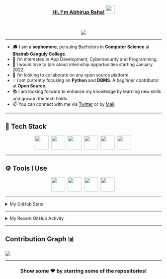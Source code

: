 
<!--
**its-abhirup/its-abhirup** is a ✨ _special_ ✨ repository because its `README.md` (this file) appears on your GitHub profile.

Here are some ideas to get you started:

- 🔭 I’m currently working on ...
- 🌱 I’m currently learning ...
- 👯 I’m looking to collaborate on ...
- 🤔 I’m looking for help with ...
- 💬 Ask me about ...
- 📫 How to reach me: ...
- 😄 Pronouns: He/him
- ⚡ Fun fact: ...
-->

<h3 align="center">
	<a href="https://itsabhirup.github.io/">Hi, I'm Abhirup Raha!</a>
  <img src="https://media.giphy.com/media/hvRJCLFzcasrR4ia7z/giphy.gif" width="28">
</h3> <a href="https://github.com/its-abhirup/its-abhirup/"> </a>
<br/>

<!-- Typing SVG by DenverCoder1 - https://github.com/DenverCoder1/readme-typing-svg -->
<p align="center">
  <a href="https://github.com/DenverCoder1/readme-typing-svg"><img src="https://readme-typing-svg.herokuapp.com?lines=Computer+Science+Student;Java+Developer;Open%20Source%20|%20Python%20|%20App+Development%20Enthusiastic;Always%20learning%20new%20things&center=true&width=580&height=45"></a>
</p>

---
<!-- <h1><img src="https://raw.githubusercontent.com/aemmadi/aemmadi/master/wave.gif" width="30px"> Hi, I’m Abhirup Raha</h1> -->
<!-- <h3>I'm a college student and a front-end developer.</h3> -->

- 🎓 I am a **sophomore**, pursuing Bachelors in **Computer Science** at **Bhairab Ganguly College**. <br>
- 👀 I’m interested in App Development, Cybersecurity and Programming.
- 💬 I would love to talk about internship opportunities starting January 2022.
- 💞️ I’m looking to collaborate on any open source platform.
- 💡 I am currently focusing on **Python** and **DBMS**. A *beginner* contributor at **Open Source**. <br>
- 📚 I am looking forward to enhance my knowledge by learning new skills and grow in the tech fields.
- 📫 You can connect with me via [Twitter](https://twitter.com/its_abhirup) or by [Mail](mailto:abhiruprahabusiness@gmail.com).

---
<!-- <h2>📫 How to reach me:</h2> <br>
<a href="mailto:abhiruprahabusiness@gmail.com" target="_blank"><img src="images/official-gmail-icon.svg" alt="Gmail Logo" width="50"></a>&emsp;
<a href="https://www.linkedin.com/in/susmita-dey-15a15a210/" target="_blank"><img src="images/linkedin-icon-2.svg" alt="LinkedIn Logo" width="50"></a>&emsp;
<a href="https://twitter.com/its_abhirup" target="_blank"><img src="images/twitter-6.svg" alt="Twitter Logo" width="80"></a>&emsp;
<a href="https://discord.gg/g7FmxB9uZp" target="_blank"><img src="images/discord-6.svg" alt="Discord Logo" width="60"></a>&emsp;
<a href="https://www.youtube.com/channel/UCsuzc8lqAbgUYo4yzpjtfSw" target="_blank"><img src="images/youtube-3.svg" alt="YouTube Logo" width="60"></a>&emsp;
<a href="https://dev.to/its_abhirup"><img src="images/Dev.to image.png" alt="Dev.to Icon" width="70"></a>&emsp;&emsp; 

<hr/> -->
<h2> 🥞 Tech Stack</h2>
<p align="center">
<span><img src="https://cdn.jsdelivr.net/gh/devicons/devicon@latest/icons/java/java-original.svg" width="45px"></span>&nbsp;
<span><img src="https://cdn.jsdelivr.net/gh/devicons/devicon@latest/icons/python/python-original.svg" width="45px"></span>&nbsp;
<span><img src="https://cdn.jsdelivr.net/gh/devicons/devicon@latest/icons/c/c-plain.svg" width="45px"></span>&nbsp;
<!-- <span><img src="https://cdn.jsdelivr.net/gh/devicons/devicon@latest/icons/cplusplus/cpplus-original.svg" width="45px"></span>&nbsp; -->
<span><img src="https://cdn.jsdelivr.net/gh/devicons/devicon@latest/icons/oracle/oracle-original.svg" width="45px"></span>&nbsp;
<span><img src="https://cdn.jsdelivr.net/gh/devicons/devicon@latest/icons/html5/html5-plain.svg" width="45px"></span>&nbsp;
<span><img src="https://cdn.jsdelivr.net/gh/devicons/devicon@latest/icons/css3/css3-plain.svg" width="45px"></span>&nbsp;
</p>

---

<h2>⚙ Tools I Use</h2>
<p align="center">
<span><img src="https://cdn.jsdelivr.net/gh/devicons/devicon@latest/icons/git/git-plain.svg" width="45px"></span>&nbsp;
<span><img src="https://cdn.worldvectorlogo.com/logos/linux.svg" width="45px"></span>&nbsp;
<!-- <span><img src="https://cdn.jsdelivr.net/gh/devicons/devicon@latest/icons/firefox/mozilla-original.svg" width="35px"></span>&nbsp; -->
<span><img src="https://cdn.jsdelivr.net/gh/devicons/devicon/icons/vscode/vscode-original.svg" width="45px"></span>&nbsp;
<span><img src="https://upload.wikimedia.org/wikipedia/commons/1/1d/PyCharm_Icon.svg" width="45px"></span>&nbsp;
  </p>

---

<!-- ## Stats 📈 -->
<details>
	<summary> My GitHub Stats</summary>
<br>
<p align="center">
<a href="https://github.com/its-abhirup">
	<img src="https://github-readme-stats.vercel.app/api?username=its-abhirup&show_icons=true&include_all_commits=true&theme=react&hide_border=true" alt="Abhirup's github stats" />
<!-- <img src="https://github-readme-stats.vercel.app/api/top-langs/?username=its-abhirup&layout=compact&theme=react&hide_border=true" /> -->
</a>
</p>
</details>

---
<!-- ## Recent GitHub Activity -->
<details>
	<summary> My Recent GitHub Activity</summary>
<br>
	
<!--START_SECTION:activity-->

<!--END_SECTION:activity-->
	
</details>

---

## Contribution Graph 📊

<img
     src="https://activity-graph.herokuapp.com/graph?username=its-abhirup&theme=chartreuse-dark"
     />

---
<div align="center">

### Show some ❤️ by starring some of the repositories!

</div>

<!-- ![GitHub metrics](https://metrics.lecoq.io/its-abhirup)   -->
